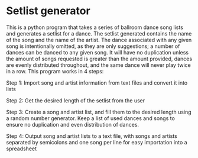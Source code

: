# Setlist generator

  This is a python program that takes a series of ballroom dance song lists and generates a setlist for a dance. The setlist generated contains the name of the song and the name of the artist. The dance associated with any given song is intentionally omitted, as they are only suggestions; a number of dances can be danced to any given song. It will have no duplication unless the amount of songs requested is greater than the amount provided, dances are evenly distributed throughout, and the same dance will never play twice in a row. This program works in 4 steps:


Step 1: Import song and artist information from text files and convert it into lists


Step 2: Get the desired length of the setlist from the user


Step 3: Create a song and artist list, and fill them to the desired length using a random number generator. Keep a list of used dances and songs to ensure no duplication and even distribution of dances.


Step 4: Output song and artist lists to a text file, with songs and artists separated by semicolons and one song per line for easy importation into a spreadsheet

